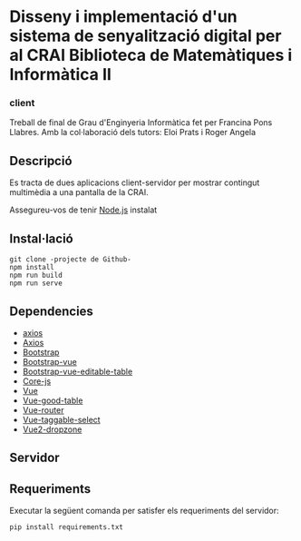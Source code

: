 # Disseny i implementació d'un sistema de senyalització digital per al CRAI Biblioteca de Matemàtiques i Informàtica II
### client

Treball de final de Grau d'Enginyeria Informàtica fet per Francina Pons Llabres.
Amb la col·laboració dels tutors: Eloi Prats i Roger Angela
## Descripció
Es tracta de dues aplicacions client-servidor per mostrar contingut multimèdia a una pantalla de la CRAI.

Assegureu-vos de tenir 
[Node.js](https://nodejs.org/) instalat


## Instal·lació

	git clone -projecte de Github-
    npm install
    npm run build
    npm run serve
    
## Dependencies

+ [axios](https://www.npmjs.com/package/axios)
+ [Axios](https://www.npmjs.com/package/axios/v/0.21.1)
+ [Bootstrap](https://www.npmjs.com/package/bootstrap/v/4.6.0)
+ [Bootstrap-vue](https://www.npmjs.com/package/bootstrap-vue/v/2.21.2)
+ [Bootstrap-vue-editable-table](https://www.npmjs.com/package/bootstrap-vue-editable-table/v/0.1.6)
+ [Core-js](https://www.npmjs.com/package/core-js/v/3.6.5)
+ [Vue](https://www.npmjs.com/package/vue/v/2.6.11)
+ [Vue-good-table](https://www.npmjs.com/package/vue-good-table/v/2.21.11)
+ [Vue-router](https://www.npmjs.com/package/vue-router/v/3.2.0)
+ [Vue-taggable-select](https://www.npmjs.com/package/vue-taggable-select/v/1.0.1)
+ [Vue2-dropzone](https://www.npmjs.com/package/vue2-dropzone/v/3.6.0)


## Servidor

## Requeriments
Executar la següent comanda per satisfer els requeriments del servidor:

    pip install requirements.txt

